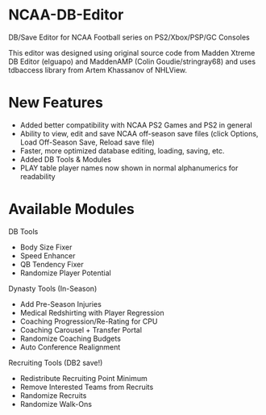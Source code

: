 # NCAA-DB-Editor
DB/Save Editor for NCAA Football series on PS2/Xbox/PSP/GC Consoles

This editor was designed using original source code from Madden Xtreme DB Editor (elguapo) and MaddenAMP (Colin Goudie/stringray68) and uses tdbaccess library from Artem Khassanov of NHLView.


# New Features
* Added better compatibility with NCAA PS2 Games and PS2 in general
* Ability to view, edit and save NCAA off-season save files  (click Options, Load Off-Season Save, Reload save file)
* Faster, more optimized database editing, loading, saving, etc.
* Added DB Tools & Modules
* PLAY table player names now shown in normal alphanumerics for readability

# Available Modules

DB Tools
* Body Size Fixer
* Speed Enhancer
* QB Tendency Fixer
* Randomize Player Potential

Dynasty Tools (In-Season)
* Add Pre-Season Injuries
* Medical Redshirting with Player Regression
* Coaching Progression/Re-Rating for CPU
* Coaching Carousel + Transfer Portal
* Randomize Coaching Budgets
* Auto Conference Realignment

Recruiting Tools (DB2 save!)
* Redistribute Recruiting Point Minimum
* Remove Interested Teams from Recruits
* Randomize Recruits
* Randomize Walk-Ons

